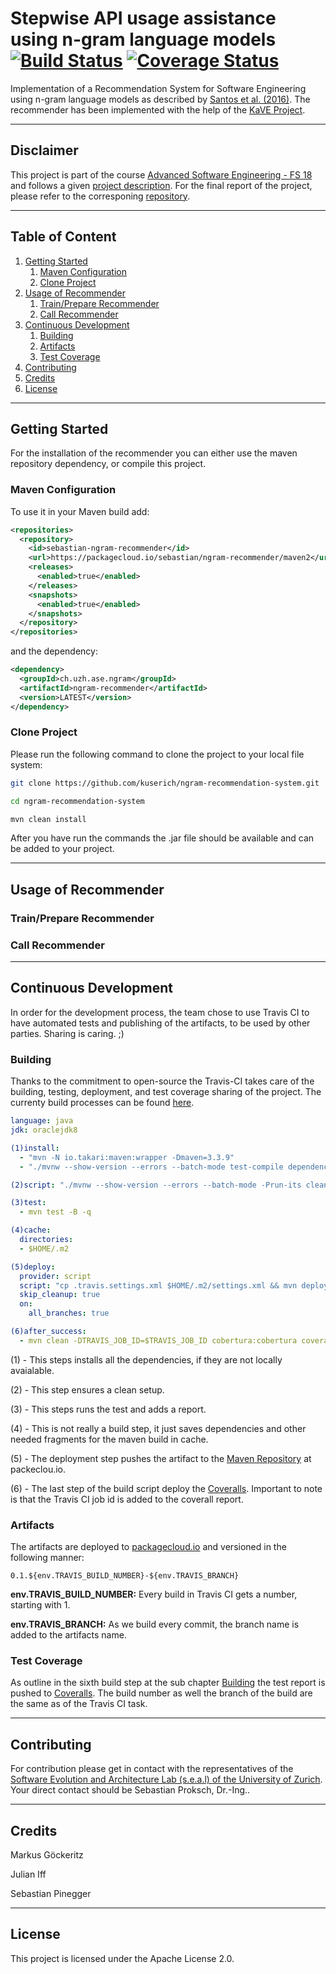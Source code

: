 # Stepwise API usage assistance using n-gram language models [![Build Status](https://travis-ci.org/kuserich/ngram-recommendation-system.svg?branch=develop)](https://travis-ci.org/kuserich/ngram-recommendation-system) [![Coverage Status](https://coveralls.io/repos/github/kuserich/ngram-recommendation-system/badge.svg?branch=develop)](https://coveralls.io/github/kuserich/ngram-recommendation-system?branch=develop)

Implementation of a Recommendation System for Software Engineering using n-gram language models as described by [Santos et al. (2016)](https://www.sciencedirect.com/science/article/pii/S0164121216300917?via%3Dihub). The recommender has been implemented with the help of the [KaVE Project](http://www.kave.cc/).

---
## Disclaimer

This project is part of the course [Advanced Software Engineering - FS 18](http://www.ifi.uzh.ch/en/seal/teaching/courses/ase.html) and follows a given [project description](/Project%20Description.md). For the final report of the project, please refer to the corresponing [repository](https://github.com/kuserich/ngram-recommendation-system-docs).

---
## Table of Content
1. [Getting Started](#getting-started)
    1. [Maven Configuration](#getting-started-maven)
    2. [Clone Project](#getting-started-clone)
2. [Usage of Recommender](#usage-of-recommender)
    1. [Train/Prepare Recommender](#usage-of-recommender-train)
    2. [Call Recommender](#continouos-development-test-coverage)
3. [Continuous Development](#continouos-development)
    1. [Building](#continouos-development-building)
    2. [Artifacts](#continouos-development-artifacts)
    3. [Test Coverage](#continouos-development-test-coverage)
4. [Contributing](#contributing)
5. [Credits](#credits)
6. [License](#license)

---

## Getting Started <a name="getting-started"></a>
For the installation of the recommender you can either use the maven repository dependency, or compile this project.

### Maven Configuration <a name="getting-started-maven"></a>
To use it in your Maven build add:

```xml
<repositories>
  <repository>
    <id>sebastian-ngram-recommender</id>
    <url>https://packagecloud.io/sebastian/ngram-recommender/maven2</url>
    <releases>
      <enabled>true</enabled>
    </releases>
    <snapshots>
      <enabled>true</enabled>
    </snapshots>
  </repository>
</repositories>
```

and the dependency:

```xml
<dependency>
  <groupId>ch.uzh.ase.ngram</groupId>
  <artifactId>ngram-recommender</artifactId>
  <version>LATEST</version>
</dependency>
```

### Clone Project <a name="getting-started-clone"></a>
Please run the following command to clone the project to your local file system:
```bash
git clone https://github.com/kuserich/ngram-recommendation-system.git

cd ngram-recommendation-system

mvn clean install
```

After you have run the commands the .jar file should be available and can be added to your project.

---

## Usage of Recommender <a name="usage-of-recommender"></a>

### Train/Prepare Recommender <a name="usage-of-recommender-train"></a>

### Call Recommender <a name="usage-of-recommende-callr"></a>

---
## Continuous Development <a name="continouos-development"></a>
In order for the development process, the team chose to use Travis CI to have automated tests and publishing of the artifacts, to be used by other parties. Sharing is caring. ;)

### Building <a name="continouos-development-building"></a>
Thanks to the commitment to open-source the Travis-CI takes care of the building, testing, deployment, and test coverage sharing of the project. The currenty build processes can be found [here](https://travis-ci.org/kuserich/ngram-recommendation-system).

```yml
language: java
jdk: oraclejdk8

(1)install:
  - "mvn -N io.takari:maven:wrapper -Dmaven=3.3.9"
  - "./mvnw --show-version --errors --batch-mode test-compile dependency:go-offline"

(2)script: "./mvnw --show-version --errors --batch-mode -Prun-its clean verify"

(3)test:
  - mvn test -B -q

(4)cache:
  directories:
  - $HOME/.m2

(5)deploy:
  provider: script
  script: "cp .travis.settings.xml $HOME/.m2/settings.xml && mvn deploy"
  skip_cleanup: true
  on:
    all_branches: true

(6)after_success:
  - mvn clean -DTRAVIS_JOB_ID=$TRAVIS_JOB_ID cobertura:cobertura coveralls:report
```
(1) - This steps installs all the dependencies, if they are not locally avaialable.

(2) - This step ensures a clean setup.

(3) - This steps runs the test and adds a report.

(4) - This is not really a build step, it just saves dependencies and other needed fragments for the maven build in cache.

(5) - The deployment step pushes the artifact to the [Maven Repository](https://packagecloud.io/sebastian/ngram-recommender) at packeclou.io.

(6) - The last step of the build script deploy the [Coveralls](https://coveralls.io/github/kuserich/ngram-recommendation-system). Important to note is that the Travis CI job id is added to the coverall report.

### Artifacts <a name="continouos-development-artifacts"></a>
The artifacts are deployed to [packagecloud.io](https://packagecloud.io/sebastian/ngram-recommender) and versioned in the following manner:

```
0.1.${env.TRAVIS_BUILD_NUMBER}-${env.TRAVIS_BRANCH}
```

**env.TRAVIS_BUILD_NUMBER:** Every build in Travis CI gets a number, starting with 1.

**env.TRAVIS_BRANCH:** As we build every commit, the branch name is added to the artifacts name.

### Test Coverage <a name="continouos-development-test-coverage"></a>

As outline in the sixth build step at the sub chapter [Building](#continouos-development-building) the test report is pushed to [Coveralls](https://coveralls.io/github/kuserich/ngram-recommendation-system). The build number as well the branch of the build are the same as of the Travis CI task.

---

## Contributing <a name="continouos-development"></a>
For contribution please get in contact with the representatives of the [Software Evolution and Architecture Lab (s.e.a.l) of the University of Zurich](https://www.ifi.uzh.ch/en/seal.html). Your direct contact should be Sebastian Proksch, Dr.-Ing..

---

## Credits <a name="credits"></a>
Markus Göckeritz

Julian Iff

Sebastian Pinegger

---

## License <a name="license"></a>
This project is licensed under the Apache License 2.0.


